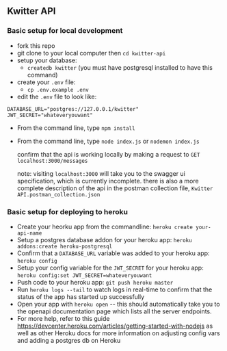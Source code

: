 ## Kwitter API

### Basic setup for local development

- fork this repo
- git clone to your local computer then `cd kwitter-api`
- setup your database:
  - `createdb kwitter` (you must have postgresql installed to have this command)
- create your `.env` file:
  - `cp .env.example .env`
- edit the `.env` file to look like:

```
DATABASE_URL="postgres://127.0.0.1/kwitter"
JWT_SECRET="whateveryouwant"
```

- From the command line, type `npm install`
- From the command line, type `node index.js` or `nodemon index.js`

  confirm that the api is working locally by making a request to `GET localhost:3000/messages`

  note: visiting `localhost:3000` will take you to the swagger ui specification, which is currently incomplete. there is also a more complete description of the api in the postman collection file, `Kwitter API.postman_collection.json`

### Basic setup for deploying to heroku

- Create your heorku app from the commandline: `heroku create your-api-name`
- Setup a postgres database addon for your heroku app: `heroku addons:create heroku-postgresql`
- Confirm that a `DATABASE_URL` variable was added to your heroku app: `heroku config`
- Setup your config variable for the `JWT_SECRET` for your heroku app: `heroku config:set JWT_SECRET=whateveryouwant`
- Push code to your heroku app: `git push heroku master`
- Run `heroku logs --tail` to watch logs in real-time to confirm that the status of the app has started up successfully
- Open your app with `heroku open` -- this should automatically take you to the openapi documentation page which lists all the server endpoints.
- For more help, refer to this guide https://devcenter.heroku.com/articles/getting-started-with-nodejs as well as other Heroku docs for more information on adjusting config vars and adding a postgres db on Heroku
